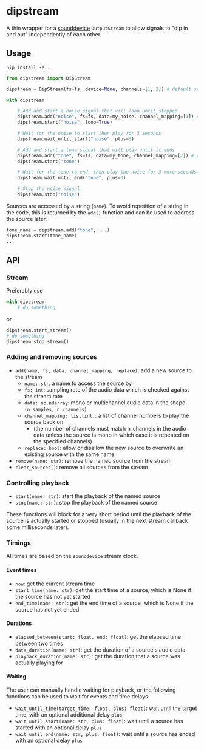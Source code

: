 # dipstream

A thin wrapper for a [sounddevice](https://python-sounddevice.readthedocs.io/en/latest/) `OutputStream` to allow signals to "dip in and out" independently of each other.

## Usage

```
pip install -e .
```

```python
from dipstream import DipStream

dipstream = DipStream(fs=fs, device=None, channels=[1, 2]) # default stereo device

with dipstream

    # Add and start a noise signal that will loop until stopped
    dipstream.add("noise", fs=fs, data=my_noise, channel_mapping=[1]) # left
    dipstream.start("noise", loop=True)

    # Wait for the noise to start then play for 3 seconds
    dipstream.wait_until_start("noise", plus=3)

    # Add and start a tone signal that will play until it ends
    dipstream.add("tone", fs=fs, data=my_tone, channel_mapping=[2]) # right
    dipstream.start("tone")

    # Wait for the tone to end, then play the noise for 3 more seconds
    dipstream.wait_until_end("tone", plus=3)

    # Stop the noise signal
    dipstream.stop("noise")
```

Sources are accessed by a string (`name`). To avoid repetition of a string in the code, this is returned by the `add()` function and can be used to address the source later.

```python
tone_name = dipstream.add("tone", ...)
dipstream.start(tone_name)
...
```

## API

### Stream

Preferably use

```python
with dipstream:
    # do something
```

or
```python
dipstream.start_stream()
# do something
dipstream.stop_stream()
```


### Adding and removing sources

- `add(name, fs, data, channel_mapping, replace)`: add a new source to the stream
    - `name: str`: a name to access the source by
    - `fs: int`: sampling rate of the audio data which is checked against the stream rate
    - `data: np.ndarray`: mono or multichannel audio data in the shape `(n_samples, n_channels)`
    - `channel_mapping: list[int]`: a list of channel numbers to play the source back on
        - (the number of channels must match n_channels in the audio data unless the source is mono in which case it is repeated on the specified channels)
    - `replace: bool`: allow or disallow the new source to overwrite an existing source with the same name
- `remove(name: str)`: remove the named source from the stream
- `clear_sources()`: remove all sources from the stream

### Controlling playback

- `start(name: str)`: start the playback of the named source
- `stop(name: str)`: stop the playback of the named source

These functions will block for a very short period until the playback of the source is actually started or stopped (usually in the next stream callback some milliseconds later).

### Timings

All times are based on the `sounddevice` stream clock.

#### Event times

- `now`: get the current stream time
- `start_time(name: str)`: get the start time of a source, which is None if the source has not yet started
- `end_time(name: str)`: get the end time of a source, which is None if the source has not yet ended

#### Durations

- `elapsed_between(start: float, end: float)`: get the elapsed time between two times
- `data_duration(name: str)`: get the duration of a source's audio data
- `playback_duration(name: str)`: get the duration that a source was actually playing for

#### Waiting

The user can manually handle waiting for playback, or the following functions can be used to wait for events and time delays.

- `wait_until_time(target_time: float, plus: float)`: wait until the target time, with an optional additional delay `plus`
- `wait_until_start(name: str, plus: float)`: wait until a source has started with an optional delay `plus`
- `wait_until_end(name: str, plus: float)`: wait until a source has ended with an optional delay `plus`